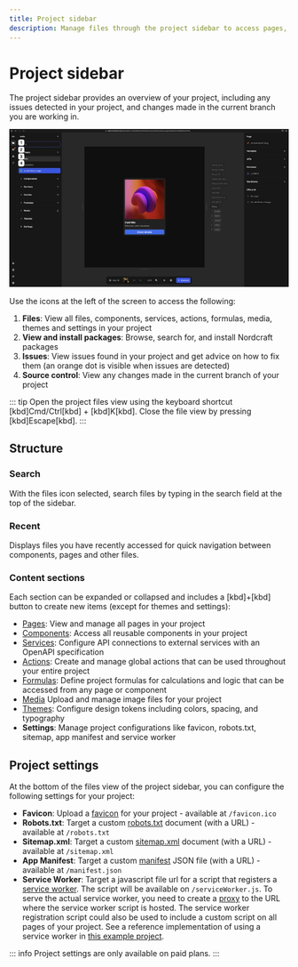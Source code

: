 ```yaml
---
title: Project sidebar
description: Manage files through the project sidebar to access pages, components, APIs, actions, media, themes and project-wide configuration settings.
---
```


# Project sidebar

The project sidebar provides an overview of your project, including any issues detected in your project, and changes made in the current branch you are working in.

![The project sidebar is visible, showing three existing pages, and collapsed sections for components, services, actions, formulas, media, themes and settings. The image is annotated corresponding to the list items below.|16/9](project-sidebar.webp 'Project sidebar')

Use the icons at the left of the screen to access the following:

1. **Files**: View all files, components, services, actions, formulas, media, themes and settings in your project
2. **View and install packages**: Browse, search for, and install Nordcraft packages
3. **Issues**: View issues found in your project and get advice on how to fix them (an orange dot is visible when issues are detected)
4. **Source control**: View any changes made in the current branch of your project

::: tip
Open the project files view using the keyboard shortcut [kbd]Cmd/Ctrl[kbd] + [kbd]K[kbd]. Close the file view by pressing [kbd]Escape[kbd].
:::

## Structure

### Search

With the files icon selected, search files by typing in the search field at the top of the sidebar.

### Recent

Displays files you have recently accessed for quick navigation between components, pages and other files.

### Content sections

Each section can be expanded or collapsed and includes a [kbd]+[kbd] button to create new items (except for themes and settings):

- [Pages](/pages/overview): View and manage all pages in your project
- [Components](/components/overview): Access all reusable components in your project
- [Services](/connecting-data/services): Configure API connections to external services with an OpenAPI specification
- [Actions](/actions/overview): Create and manage global actions that can be used throughout your entire project
- [Formulas](/formulas/project-formulas): Define project formulas for calculations and logic that can be accessed from any page or component
- [Media](/media/overview) Upload and manage image files for your project
- [Themes](/styling/theme): Configure design tokens including colors, spacing, and typography
- **Settings**: Manage project configurations like favicon, robots.txt, sitemap, app manifest and service worker

## Project settings

At the bottom of the files view of the project sidebar, you can configure the following settings for your project:

- **Favicon**: Upload a [favicon](https://developer.mozilla.org/en-US/docs/Glossary/Favicon) for your project - available at `/favicon.ico`
- **Robots.txt**: Target a custom [robots.txt](https://developer.mozilla.org/en-US/docs/Glossary/Robots.txt) document (with a URL) - available at `/robots.txt`
- **Sitemap.xml**: Target a custom [sitemap.xml](https://en.wikipedia.org/wiki/Sitemaps) document (with a URL) - available at `/sitemap.xml`
- **App Manifest**: Target a custom [manifest](https://developer.mozilla.org/en-US/docs/Web/Progressive_web_apps/Manifest) JSON file (with a URL) - available at `/manifest.json`
- **Service Worker**: Target a javascript file url for a script that registers a [service worker](https://developer.mozilla.org/en-US/docs/Web/API/Service_Worker_API/Using_Service_Workers). The script will be available on `/serviceWorker.js`. To serve the actual service worker, you need to create a [proxy](/pages/proxies) to the URL where the service worker script is hosted. The service worker registration script could also be used to include a custom script on all pages of your project. See a reference implementation of using a service worker in [this example project](https://editor.nordcraft.com/projects/service_worker_example/branches/main/routes/my-service-worker?canvas-width=800&canvas-height=800&rightpanel=style).

::: info
Project settings are only available on paid plans.
:::
